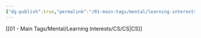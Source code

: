 ```yaml
---
{"dg-publish":true,"permalink":"/01-main-tags/mental/learning-interests/cs/cybersec/cybersec/","created":"2024-11-18T16:47:40.712+05:30","updated":"2024-10-11T00:33:52.000+05:30"}
---
```


[[01 - Main Tags/Mental/Learning Interests/CS/CS\|CS]]
